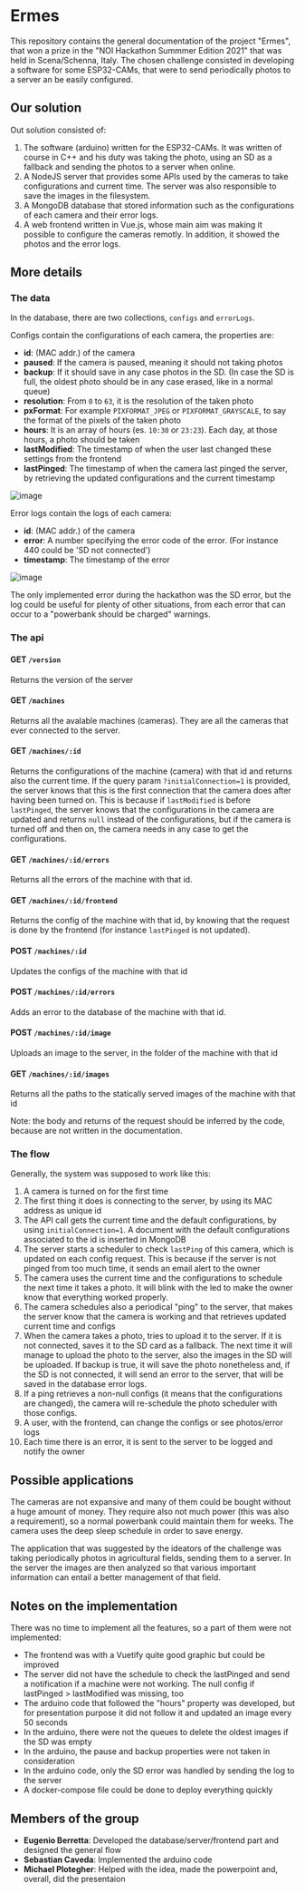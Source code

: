 # Ermes
This repository contains the general documentation of the project "Ermes", that won a prize in the "NOI Hackathon Summmer Edition 2021" that was held in Scena/Schenna, Italy. The chosen challenge consisted in developing a software for some ESP32-CAMs, that were to send periodically photos to a server an be easily configured.

## Our solution

Out solution consisted of:
1. The software (arduino) written for the ESP32-CAMs. It was written of course in C++ and his duty was taking the photo, using an SD as a fallback and sending the photos to a server when online.
2. A NodeJS server that provides some APIs used by the cameras to take configurations and current time. The server was also responsible to save the images in the filesystem.
3. A MongoDB database that stored information such as the configurations of each camera and their error logs.
4. A web frontend written in Vue.js, whose main aim was making it possible to configure the cameras remotly. In addition, it showed the photos and the error logs.

## More details

### The data

In the database, there are two collections, `configs` and `errorLogs`.

Configs contain the configurations of each camera, the properties are:
- **id**: (MAC addr.) of the camera
- **paused**: If the camera is paused, meaning it should not taking photos
- **backup**: If it should save in any case photos in the SD. (In case the SD is full, the oldest photo should be in any case erased, like in a normal queue)
- **resolution**: From `0` to `63`, it is the resolution of the taken photo
- **pxFormat**: For example `PIXFORMAT_JPEG` or `PIXFORMAT_GRAYSCALE`, to say the format of the pixels of the taken photo
- **hours**: It is an array of hours (es. `10:30` or `23:23`). Each day, at those hours, a photo should be taken
- **lastModified**: The timestamp of when the user last changed these settings from the frontend
- **lastPinged**: The timestamp of when the camera last pinged the server, by retrieving the updated configurations and the current timestamp

![image](https://user-images.githubusercontent.com/33126163/129223867-e91e18aa-e692-4167-bdea-76282c6f6fb7.png)

Error logs contain the logs of each camera:
- **id**: (MAC addr.) of the camera
- **error**: A number specifying the error code of the error. (For instance 440 could be 'SD not connected')
- **timestamp**: The timestamp of the error

![image](https://user-images.githubusercontent.com/33126163/129225429-aa1c09cb-a549-4cb8-95b5-f124ec0a4e83.png)

The only implemented error during the hackathon was the SD error, but the log could be useful for plenty of other situations, from each error that can occur to a "powerbank should be charged" warnings.

### The api

#### GET `/version`

Returns the version of the server

#### GET `/machines`

Returns all the avalable machines (cameras). They are all the cameras that ever connected to the server.

#### GET `/machines/:id`

Returns the configurations of the machine (camera) with that id and returns also the current time.
If the query param `?initialConnection=1` is provided, the server knows that this is the first connection that the camera does after having been turned on. This is because if `lastModified` is before `lastPinged`, the server knows that the configurations in the camera are updated and returns `null` instead of the configurations, but if the camera is turned off and then on, the camera needs in any case to get the configurations.

#### GET `/machines/:id/errors`

Returns all the errors of the machine with that id.

#### GET `/machines/:id/frontend`

Returns the config of the machine with that id, by knowing that the request is done by the frontend (for instance `lastPinged` is not updated).

#### POST `/machines/:id`

Updates the configs of the machine with that id

#### POST `/machines/:id/errors`

Adds an error to the database of the machine with that id.

#### POST `/machines/:id/image`

Uploads an image to the server, in the folder of the machine with that id

#### GET `/machines/:id/images`

Returns all the paths to the statically served images of the machine with that id

Note: the body and returns of the request should be inferred by the code, because are not written in the documentation.

### The flow

Generally, the system was supposed to work like this:
1. A camera is turned on for the first time
2. The first thing it does is connecting to the server, by using its MAC address as unique id
3. The API call gets the current time and the default configurations, by using `initialConnection=1`. A document with the default configurations associated to the id is inserted in MongoDB
4. The server starts a scheduler to check `lastPing` of this camera, which is updated on each config request. This is because if the server is not pinged from too much time, it sends an email alert to the owner
5. The camera uses the current time and the configurations to schedule the next time it takes a photo. It will blink with the led to make the owner know that everything worked properly.
6. The camera schedules also a periodical "ping" to the server, that makes the server know that the camera is working and that retrieves updated current time and configs
7. When the camera takes a photo, tries to upload it to the server. If it is not connected, saves it to the SD card as a fallback. The next time it will manage to upload the photo to the server, also the images in the SD will be uploaded. If backup is true, it will save the photo nonetheless and, if the SD is not connected, it will send an error to the server, that will be saved in the database error logs.
8. If a ping retrieves a non-null configs (it means that the configurations are changed), the camera will re-schedule the photo scheduler with those configs.
9. A user, with the frontend, can change the configs or see photos/error logs
10. Each time there is an error, it is sent to the server to be logged and notify the owner

## Possible applications

The cameras are not expansive and many of them could be bought without a huge amount of money. They require also not much power (this was also a requirement), so a normal powerbank could maintain them for weeks. The camera uses the deep sleep schedule in order to save energy.

The application that was suggested by the ideators of the challenge was taking periodically photos in agricultural fields, sending them to a server. In the server the images are then analyzed so that various important information can entail a better management of that field.

## Notes on the implementation

There was no time to implement all the features, so a part of them were not implemented:
- The frontend was with a Vuetify quite good graphic but could be improved
- The server did not have the schedule to check the lastPinged and send a notification if a machine were not working. The null config if lastPinged > lastModified was missing, too
- The arduino code that followed the "hours" property was developed, but for presentation purpose it did not follow it and updated an image every 50 seconds
- In the arduino, there were not the queues to delete the oldest images if the SD was empty
- In the arduino, the pause and backup properties were not taken in consideration
- In the arduino code, only the SD error was handled by sending the log to the server
- A docker-compose file could be done to deploy everything quickly


## Members of the group

* __Eugenio Berretta__: Developed the database/server/frontend part and designed the general flow
* __Sebastian Caveda__: Implemented the arduino code
* __Michael Plotegher__: Helped with the idea, made the powerpoint and, overall, did the presentaion
